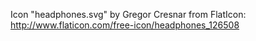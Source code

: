 Icon "headphones.svg" by Gregor Cresnar from FlatIcon: http://www.flaticon.com/free-icon/headphones_126508
